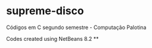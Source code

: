 # supreme-disco
Códigos em C segundo semestre - Computação Palotina

Codes created using NetBeans 8.2 **

